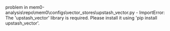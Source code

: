 problem in mem0-analysis\repo\mem0\configs\vector_stores\upstash_vector.py - ImportError: The 'upstash_vector' library is required. Please install it using 'pip install upstash_vector'.
